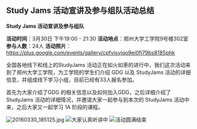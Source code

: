 ## Study Jams 活动宣讲及参与组队活动总结

**Study Jams 活动宣讲及参与组队**

**活动时间**：3月30日 下午19:00 - 21:30
**活动地点**：郑州大学工学院9号楼302室
**参与人数**：24人
**活动照片**：<https://plus.google.com/events/gallery/cpfvjsvjqo9ei0fj79bs8185phk>

全国各地线下和线上的StudyJams 活动正在如火如荼的进行中，我们这次活动来到了郑州大学工学院，为工学院的学生们介绍 GDG 以及 StudyJams 活动的详细信息，并组成线下学习小组，目前已经有33人报名参加。

首先为大家介绍了GDG 的相关信息以及如何加入GDG，之后详细介绍了 StudyJams 活动的详细情况，并邀请大家一起参与到本次的 StudyJams 活动中来，之后大家又一起学习 1A 阶段的课程。

![20160330_185125.jpg](https://uc0.chinagdg.com/attachment/forum/201603/31/013700e1xyf6eg18zqtfxq.jpg)
![大家认真听讲中](https://uc0.chinagdg.com/attachment/forum/201603/31/013924ephv6exedp383i1x.jpg)
![活动圆满结束](https://uc0.chinagdg.com/attachment/forum/201603/31/014003si4zr0iw39a9io9x.jpg)